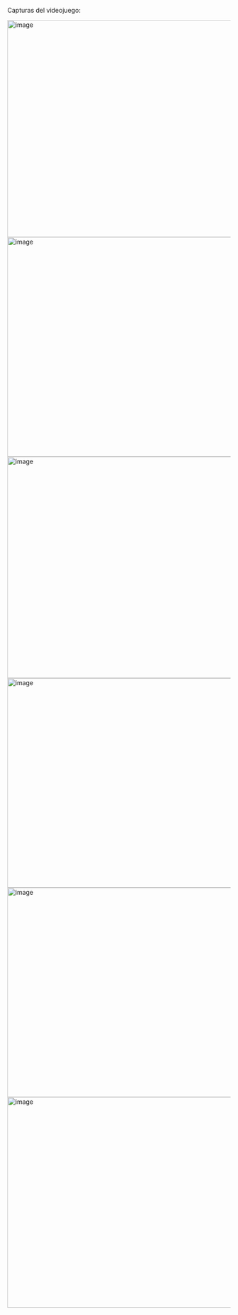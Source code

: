 Capturas del videojuego:

<img width="1048" height="490" alt="image" src="https://github.com/user-attachments/assets/17a9327b-9389-46f7-b16d-ba2833958821" />
<img width="1124" height="496" alt="image" src="https://github.com/user-attachments/assets/9fe4c317-6793-4ea0-85fa-859b871efe4b" />
<img width="1206" height="500" alt="image" src="https://github.com/user-attachments/assets/a40d44ac-c1ce-43b0-8cec-23625d35bb39" />
<img width="1027" height="473" alt="image" src="https://github.com/user-attachments/assets/432ef5b7-b8fa-41fd-921e-2c4296339844" />
<img width="1040" height="473" alt="image" src="https://github.com/user-attachments/assets/44f94ca4-7bc9-408d-b6ee-657c2b09c553" />
<img width="1017" height="476" alt="image" src="https://github.com/user-attachments/assets/f088f06b-e1f5-4140-9775-ba76ef6c63e8" />
